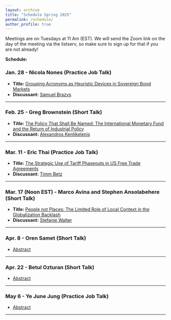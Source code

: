 ```yaml
---
layout: archive
title: "Schedule Spring 2025"
permalink: /schedule/
author_profile: true
---
```

Meetings are on Tuesdays at 11 Am (EST). We will send the Zoom link on the day of the meeting via the listserv, so make sure to sign up for that if you are not already!

**Schedule:**

### Jan. 28 - Nicola Nones (Practice Job Talk)

- **Title:** [Grouping Acronyms as Heuristic Devices in Sovereign Bond Markets](https://io-workshop.github.io/files/1.28_JMP_NN_2025.pdf)
- **Discussant:** [Samuel Brazys](https://people.ucd.ie/samuel.brazys)

---

### Feb. 25 - Greg Brownstein (Short Talk)

- **Title:** [The Policy That Shall Be Named: The International Monetary Fund and the Return of Industrial Policy](https://io-workshop.github.io/files/Brownstein_Draft_(Feb_2025).pdf)
- **Discussant:** [Alexandros Kentikelenis](http://www.kentikelenis.net)

---

### Mar. 11 - Eric Thai (Practice Job Talk)

- **Title:** [The Strategic Use of Tariff Phaseouts in US Free Trade Agreements](https://io-workshop.github.io/files/25.2.19.JMP_Feb2025_draft.pdf)
- **Discussant:** [Timm Betz](https://timm-betz.de)

---

### Mar. 17 (Noon EST) - Marco Avina and Stephen Ansolabehere (Short Talk)

- **Title:** [People not Places: The Limited Role of Local Context in the Globalization Backlash](https://io-workshop.github.io/files/Avina_context_globalization_2025.pdf)
- **Discussant:** [Stefanie Walter](https://www.stefaniewalter.de)

---

### Apr. 8 - Oren Samet (Short Talk)

- [Abstract](https://io-workshop.github.io/files/Samet_abstract_2025.pdf)

---

### Apr. 22 - Betul Ozturan (Short Talk)

- [Abstract](https://io-workshop.github.io/files/Ozturan_abstract_2025.pdf)

---

### May 6 - Ye June Jung (Practice Job Talk)

- [Abstract](https://io-workshop.github.io/files/Jung_abstract_2025.pdf)

---


<!--
Dec. 4 - [Do Young Gong](https://dygong2.github.io/doyounggong/)

"[Timing Matters: The Impact of DDR Implementation on Non-State Conflicts](https://io-workshop.github.io/files/Gong_and_Cho-Timing_Matters.pdf)" by Do Young Gong and Jaeseok Cho
-->